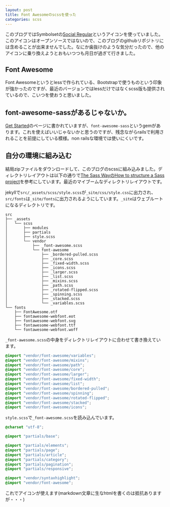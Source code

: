 ```yaml
---
layout: post
title: Font Awesomeのscssを使った
categories: scss
---
```

このブログではSymbolsetの[Social Regular](https://symbolset.com/icons/social-regular)というアイコンを使っていました。このアイコンはオープンソースではないので、このブログのgithubリポジトリには含めることが出来ませんでした。なにか歯抜けのような気分だったので、他のアイコンに乗り換えようとおもいつつも月日が過ぎて行きました。

## Font Awesome
Font Awesomeというとlessで作られている、Bootstrapで使うものという印象が強かったのですが、最近のバージョンではlessだけではなくscss版も提供されているので、こいつを使おうと思いました。

## font-awesome-sassがあるじゃないか。
[Get Started](http://fontawesome.io/get-started/)のページに書かれていますが、`font-awesome-sass`というgemがあります。これを使えばいいじゃないかと思うのですが、残念ながらrailsで利用されることを前提にしている模様。non railsな環境では使いにくいです。

## 自分の環境に組み込む
結局zipファイルをダウンロードして、このブログのscssに組み込みました。ディレクトリレイアウトは以下の通りで[The Sass WayのHow to structure a Sass project](http://thesassway.com/beginner/how-to-structure-a-sass-project)を参考にしています。最近のマイブームなディレクトリレイアウトです。

jekyllで`src/_assets/scss/style.scss`が`_site/css/style.css`に出力され、`src/fonts`は`_site/fonts`に出力されるようにしています。`_site`はウェブルートになるディレクトリです。

```
src
├── _assets
│   └── scss
│       ├── modules
│       ├── partials
│       ├── style.scss
│       └── vendor
│           ├── _font-awesome.scss
│           └── font-awesome
│               ├── _bordered-pulled.scss
│               ├── _core.scss
│               ├── _fixed-width.scss
│               ├── _icons.scss
│               ├── _larger.scss
│               ├── _list.scss
│               ├── _mixins.scss
│               ├── _path.scss
│               ├── _rotated-flipped.scss
│               ├── _spinning.scss
│               ├── _stacked.scss
│               └── _variables.scss
└── fonts
    ├── FontAwesome.otf
    ├── fontawesome-webfont.eot
    ├── fontawesome-webfont.svg
    ├── fontawesome-webfont.ttf
    └── fontawesome-webfont.woff
 ```

`_font-awesome.scss`の中身をディレクトリレイアウトに合わせて書き換えています。

``` scss
@import "vendor/font-awesome/variables";
@import "vendor/font-awesome/mixins";
@import "vendor/font-awesome/path";
@import "vendor/font-awesome/core";
@import "vendor/font-awesome/larger";
@import "vendor/font-awesome/fixed-width";
@import "vendor/font-awesome/list";
@import "vendor/font-awesome/bordered-pulled";
@import "vendor/font-awesome/spinning";
@import "vendor/font-awesome/rotated-flipped";
@import "vendor/font-awesome/stacked";
@import "vendor/font-awesome/icons";
```

`style.scss`で`_font-awesome.scss`を読み込んでいます。

``` scss
@charset "utf-8";

@import "partials/base";

@import "partials/elements";
@import "partials/page";
@import "partials/article";
@import "partials/category";
@import "partials/pagination";
@import "partials/responsive";

@import "vendor/syntaxhighlight";
@import "vendor/font-awesome";
```

これでアイコンが使えます<i class="fa fa-thumbs-o-up"></i>(markdown文章に生なhtmlを書くのは抵抗ありますが・・・)
